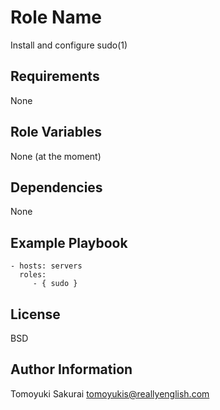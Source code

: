 Role Name
=========

Install and configure sudo(1)

Requirements
------------

None

Role Variables
--------------

None (at the moment)

Dependencies
------------

None

Example Playbook
----------------

    - hosts: servers
      roles:
         - { sudo }

License
-------

BSD

Author Information
------------------

Tomoyuki Sakurai <tomoyukis@reallyenglish.com>
